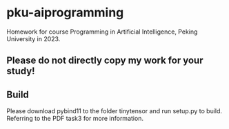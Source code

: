 # pku-aiprogramming
Homework for course Programming in Artificial Intelligence, Peking University in 2023.



## Please do not directly copy my work for your study!



## Build

Please download pybind11 to the  folder tinytensor and run setup.py to build. Referring to the PDF task3 for more information.
